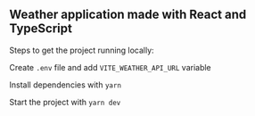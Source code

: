 ## Weather application made with React and TypeScript

Steps to get the project running locally:

Create `.env` file and add `VITE_WEATHER_API_URL` variable

Install dependencies with `yarn`

Start the project with `yarn dev`
